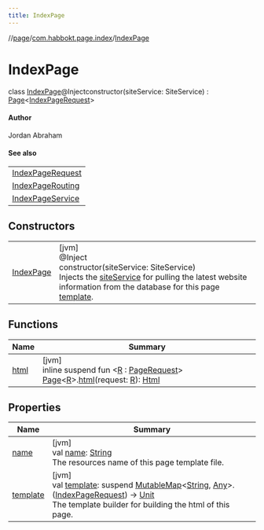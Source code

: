 ```yaml
---
title: IndexPage
---
```

//[page](../../../index.html)/[com.habbokt.page.index](../index.html)/[IndexPage](index.html)



# IndexPage

class [IndexPage](index.html)@Injectconstructor(siteService: SiteService) : [Page](../../com.habbokt.page/-page/index.html)&lt;[IndexPageRequest](../-index-page-request/index.html)&gt; 

#### Author



Jordan Abraham



#### See also


| |
|---|
| [IndexPageRequest](../-index-page-request/index.html) |
| [IndexPageRouting](../-index-page-routing/index.html) |
| [IndexPageService](../-index-page-service/index.html) |


## Constructors


| | |
|---|---|
| [IndexPage](-index-page.html) | [jvm]<br>@Inject<br>constructor(siteService: SiteService)<br>Injects the [siteService](../../../../page/com.habbokt.page.index/-index-page/[60]init[62].md) for pulling the latest website information from the database for this page [template](../../../../page/com.habbokt.page.index/-index-page/template.md). |


## Functions


| Name | Summary |
|---|---|
| [html](../../com.habbokt.page/html.html) | [jvm]<br>inline suspend fun &lt;[R](../../com.habbokt.page/html.html) : [PageRequest](../../com.habbokt.page/-page-request/index.html)&gt; [Page](../../com.habbokt.page/-page/index.html)&lt;[R](../../com.habbokt.page/html.html)&gt;.[html](../../com.habbokt.page/html.html)(request: [R](../../com.habbokt.page/html.html)): [Html](../../com.habbokt.page/-html/index.html) |


## Properties


| Name | Summary |
|---|---|
| [name](../../com.habbokt.page/-page/name.html) | [jvm]<br>val [name](../../com.habbokt.page/-page/name.html): [String](https://kotlinlang.org/api/latest/jvm/stdlib/kotlin/-string/index.html)<br>The resources name of this page template file. |
| [template](../../com.habbokt.page/-page/template.html) | [jvm]<br>val [template](../../com.habbokt.page/-page/template.html): suspend [MutableMap](https://kotlinlang.org/api/latest/jvm/stdlib/kotlin.collections/-mutable-map/index.html)&lt;[String](https://kotlinlang.org/api/latest/jvm/stdlib/kotlin/-string/index.html), [Any](https://kotlinlang.org/api/latest/jvm/stdlib/kotlin/-any/index.html)&gt;.([IndexPageRequest](../-index-page-request/index.html)) -&gt; [Unit](https://kotlinlang.org/api/latest/jvm/stdlib/kotlin/-unit/index.html)<br>The template builder for building the html of this page. |

